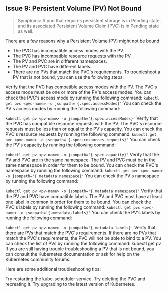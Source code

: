 ## Issue 9: Persistent Volume (PV) Not Bound
> Symptoms: A pod that requires persistent storage is in Pending state, and its associated Persistent Volume Claim (PVC) is in Pending state as well.

There are a few reasons why a Persistent Volume (PV) might not be bound:

* The PVC has incompatible access modes with the PV.
* The PVC has incompatible resource requests with the PV.
* The PV and PVC are in different namespaces.
* The PV and PVC have different labels.
* There are no PVs that match the PVC's requirements.
To troubleshoot a PV that is not bound, you can use the following steps:

Verify that the PVC has compatible access modes with the PV. The PVC's access mode must be one or more of the PV's access modes. You can check the PVC's access mode by running the following command:
`kubectl get pvc <pvc-name> -o jsonpath='{.spec.accessModes}'`
You can check the PV's access modes by running the following command:

`kubectl get pv <pv-name> -o jsonpath='{.spec.accessModes}'`
Verify that the PVC has compatible resource requests with the PV. The PVC's resource requests must be less than or equal to the PV's capacity. You can check the PVC's resource requests by running the following command:
`kubectl get pvc <pvc-name> -o jsonpath='{.spec.resources.requests}'`
You can check the PV's capacity by running the following command:

`kubectl get pv <pv-name> -o jsonpath='{.spec.capacity}'`
Verify that the PV and PVC are in the same namespace. The PV and PVC must be in the same namespace in order for them to be bound. You can check the PVC's namespace by running the following command:
`kubectl get pvc <pvc-name> -o jsonpath='{.metadata.namespace}'`
You can check the PV's namespace by running the following command:

`kubectl get pv <pv-name> -o jsonpath='{.metadata.namespace}'`
Verify that the PV and PVC have compatible labels. The PV and PVC must have at least one label in common in order for them to be bound. You can check the PVC's labels by running the following command:
`kubectl get pvc <pvc-name> -o jsonpath='{.metadata.labels}'`
You can check the PV's labels by running the following command:

`kubectl get pv <pv-name> -o jsonpath='{.metadata.labels}'`
Verify that there are PVs that match the PVC's requirements. If there are no PVs that match the PVC's requirements, the PVC will not be able to bind to a PV. You can check the list of PVs by running the following command:
kubectl get pv
If you are still having trouble troubleshooting a PV that is not bound, you can consult the Kubernetes documentation or ask for help on the Kubernetes community forums.

Here are some additional troubleshooting tips:

Try restarting the kube-scheduler service.
Try deleting the PVC and recreating it.
Try upgrading to the latest version of Kubernetes.